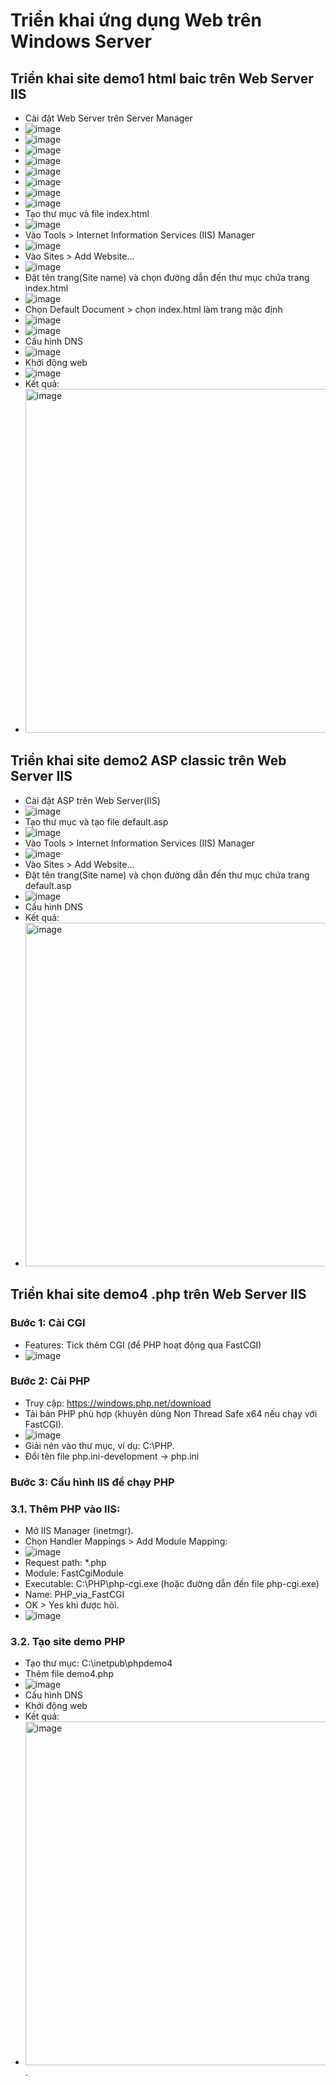 # Triển khai ứng dụng Web trên Windows Server
## Triển khai site demo1 html baic trên Web Server IIS
- Cài đặt Web Server trên Server Manager
- ![image](https://github.com/user-attachments/assets/1aee1bd1-d35f-4878-805c-d42a7101e39a)
- ![image](https://github.com/user-attachments/assets/4bebda0c-0f1e-490e-9d24-58799d6cc579)
- ![image](https://github.com/user-attachments/assets/89b0aebc-0b6a-46d3-821a-2eedb0678166)
- ![image](https://github.com/user-attachments/assets/cd83276d-3a30-413d-b392-5493e5f23579)
- ![image](https://github.com/user-attachments/assets/106c0558-b0fd-4aea-a5de-782972df6c5d)
- ![image](https://github.com/user-attachments/assets/c0f5a900-bac2-40c4-839f-b5044702c901)
- ![image](https://github.com/user-attachments/assets/147034e1-25b2-4180-9c0f-4878dc213948)
- ![image](https://github.com/user-attachments/assets/6f3c5cba-6483-42ac-b8bf-8efa57eb8a44)
- Tạo thư mục và file index.html
- ![image](https://github.com/user-attachments/assets/5d9431dc-2d86-4354-a83a-ed5402b48964)
- Vào Tools > Internet Information Services (IIS) Manager
- ![image](https://github.com/user-attachments/assets/11961992-e381-4eea-84cc-85d25740ac20)
- Vào Sites > Add Website...
- ![image](https://github.com/user-attachments/assets/fb116233-3e5c-4903-a0ca-ce9585c993eb)
- Đặt tên trang(Site name) và chọn đường dẫn đến thư mục chứa trang index.html
- ![image](https://github.com/user-attachments/assets/6efecd30-36e7-47a8-ae58-c48e0cb6786d)
- Chọn Default Document > chọn index.html làm trang mặc định
- ![image](https://github.com/user-attachments/assets/4cc91a28-dab5-4e0d-af8f-8ce4d383a918)
- ![image](https://github.com/user-attachments/assets/bd73f06f-7240-4fdb-8423-88d617ccbc89)
- Cấu hình DNS
- ![image](https://github.com/user-attachments/assets/e84619df-133f-4410-8c01-5fb1aec23c8f)
- Khởi động web
- ![image](https://github.com/user-attachments/assets/29e84e5c-5f84-43d6-ad57-9ffe2014f59b)
- Kết quả:
- <img src="https://github.com/user-attachments/assets/8d1ebe2a-e9dc-40b7-9511-f4366891902e" alt="image" width="550"/>
## Triển khai site demo2 ASP classic trên Web Server IIS
- Cài đặt ASP trên Web Server(IIS)
- ![image](https://github.com/user-attachments/assets/fdac2eb6-62de-44e3-864a-bde976158523)
- Tạo thư mục và tạo file default.asp
- ![image](https://github.com/user-attachments/assets/26f20db8-af8a-4571-a4f3-7c3fd67e8bab)
- Vào Tools > Internet Information Services (IIS) Manager
- ![image](https://github.com/user-attachments/assets/11961992-e381-4eea-84cc-85d25740ac20)
- Vào Sites > Add Website...
- Đặt tên trang(Site name) và chọn đường dẫn đến thư mục chứa trang default.asp
- ![image](https://github.com/user-attachments/assets/1e29694d-194e-4e78-b30a-a8360de97879)
- Cấu hình DNS
- Kết quả:
- <img src="https://github.com/user-attachments/assets/8006d034-b6e4-4c2b-b3ac-873086341921" alt="image" width="550"/>
## Triển khai site demo4 .php trên Web Server IIS
### Bước 1: Cài CGI
- Features: Tick thêm CGI (để PHP hoạt động qua FastCGI)
- ![image](https://github.com/user-attachments/assets/dad534a4-b207-420d-a3f9-ea9bbe979b24)
### Bước 2: Cài PHP
- Truy cập: https://windows.php.net/download
- Tải bản PHP phù hợp (khuyên dùng Non Thread Safe x64 nếu chạy với FastCGI).
- ![image](https://github.com/user-attachments/assets/a5c46c03-b63a-44ec-86d4-89cb6d7b557e)
- Giải nén vào thư mục, ví dụ: C:\PHP.
- Đổi tên file php.ini-development → php.ini
### Bước 3: Cấu hình IIS để chạy PHP
### 3.1. Thêm PHP vào IIS:
- Mở IIS Manager (inetmgr).
- Chọn Handler Mappings > Add Module Mapping:
- ![image](https://github.com/user-attachments/assets/b3663e91-4159-4813-8bab-93db659c1b5c)
- Request path: *.php
- Module: FastCgiModule
- Executable: C:\PHP\php-cgi.exe (hoặc đường dẫn đến file php-cgi.exe)
- Name: PHP_via_FastCGI
- OK > Yes khi được hỏi.
- ![image](https://github.com/user-attachments/assets/e22d0dde-8df5-46a2-88ef-d98b9d95fbff)
### 3.2. Tạo site demo PHP
- Tạo thư mục: C:\inetpub\phpdemo4
- Thêm file demo4.php
- ![image](https://github.com/user-attachments/assets/0246f578-0917-47e4-9cd0-86e134698d90)
- Cấu hình DNS
- Khởi động web
- Kết quả:
- <img src="https://github.com/user-attachments/assets/08ea5179-e655-42ae-9b59-aaa92ae33b28" alt="image" width="550"/>.
